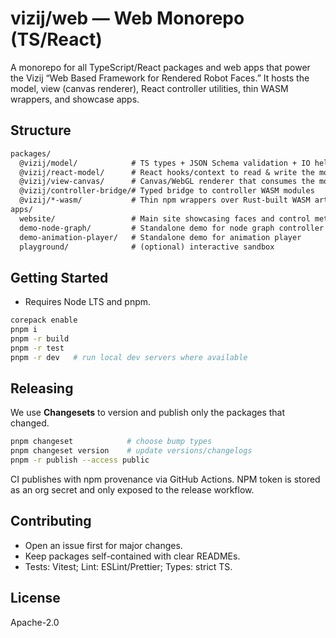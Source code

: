 # vizij/web — Web Monorepo (TS/React)

A monorepo for all TypeScript/React packages and web apps that power the Vizij “Web Based Framework for Rendered Robot Faces.”
It hosts the model, view (canvas renderer), React controller utilities, thin WASM wrappers, and showcase apps.

## Structure
```txt
packages/
  @vizij/model/            # TS types + JSON Schema validation + IO helpers
  @vizij/react-model/      # React hooks/context to read & write the model
  @vizij/view-canvas/      # Canvas/WebGL renderer that consumes the model
  @vizij/controller-bridge/# Typed bridge to controller WASM modules
  @vizij/*-wasm/           # Thin npm wrappers over Rust-built WASM artifacts
apps/
  website/                 # Main site showcasing faces and control methods
  demo-node-graph/         # Standalone demo for node graph controller
  demo-animation-player/   # Standalone demo for animation player
  playground/              # (optional) interactive sandbox
```

## Getting Started
- Requires Node LTS and pnpm.
```bash
corepack enable
pnpm i
pnpm -r build
pnpm -r test
pnpm -r dev   # run local dev servers where available
```

## Releasing
We use **Changesets** to version and publish only the packages that changed.
```bash
pnpm changeset            # choose bump types
pnpm changeset version    # update versions/changelogs
pnpm -r publish --access public
```

CI publishes with npm provenance via GitHub Actions. NPM token is stored as an org secret and only exposed to the release workflow.

## Contributing
- Open an issue first for major changes.
- Keep packages self-contained with clear READMEs.
- Tests: Vitest; Lint: ESLint/Prettier; Types: strict TS.

## License
Apache-2.0
